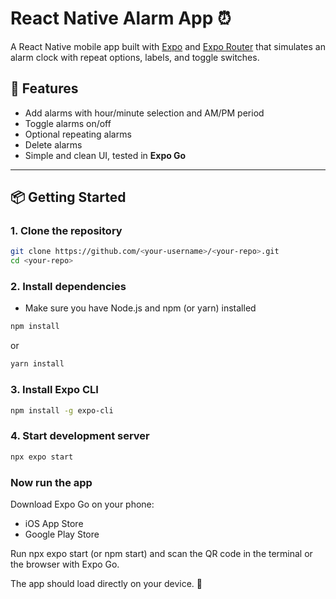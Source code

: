 # React Native Alarm App ⏰

A React Native mobile app built with [Expo](https://expo.dev/) and [Expo Router](https://expo.github.io/router/) that simulates an alarm clock with repeat options, labels, and toggle switches.  

## 🚀 Features
- Add alarms with hour/minute selection and AM/PM period
- Toggle alarms on/off
- Optional repeating alarms
- Delete alarms
- Simple and clean UI, tested in **Expo Go**

---

## 📦 Getting Started

### 1. Clone the repository

```bash
git clone https://github.com/<your-username>/<your-repo>.git
cd <your-repo>
```

### 2. Install dependencies
 - Make sure you have Node.js and npm (or yarn) installed
 ```bash
 npm install
 ```
 or 
 ```bash
 yarn install
 ```

 ### 3. Install Expo CLI
 ```bash
 npm install -g expo-cli
 ```

 ### 4. Start development server
 ```bash
 npx expo start
 ```

### Now run the app
Download Expo Go on your phone:
 - iOS App Store
 - Google Play Store

Run npx expo start (or npm start) and scan the QR code in the terminal or the browser with Expo Go.

The app should load directly on your device. 🎉

